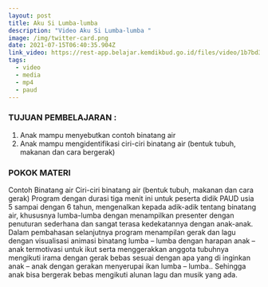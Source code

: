 ```yaml
---
layout: post
title: Aku Si Lumba-lumba
description: "Video Aku Si Lumba-lumba "
image: /img/twitter-card.png
date: 2021-07-15T06:40:35.904Z
link_video: https://rest-app.belajar.kemdikbud.go.id/files/video/1b7bd3c960b64cfcb63ba1fd2a6e6c29.mp4
tags:
  - video
  - media
  - mp4
  - paud
---
```


 ### TUJUAN PEMBELAJARAN : 

  1. Anak mampu menyebutkan contoh binatang air 
  2. Anak mampu mengidentifikasi ciri-ciri binatang air (bentuk tubuh, makanan dan cara bergerak) 

  ### POKOK MATERI

Contoh Binatang air Ciri-ciri binatang air (bentuk tubuh, makanan dan cara gerak) Program dengan durasi tiga menit ini untuk peserta didik PAUD usia 5 sampai dengan 6 tahun, mengenalkan kepada adik-adik tentang binatang air, khususnya lumba-lumba dengan menampilkan presenter dengan penuturan sederhana dan sangat terasa kedekatannya dengan anak-anak. Dalam pembahasan selanjutnya program menampilan gerak dan lagu dengan visualisasi animasi binatang lumba – lumba dengan harapan anak – anak termotivasi untuk ikut serta menggerakkan anggota tubuhnya mengikuti irama dengan gerak bebas sesuai dengan apa yang di inginkan anak – anak dengan gerakan menyerupai ikan lumba – lumba.. Sehingga anak bisa bergerak bebas mengikuti alunan lagu dan musik yang ada.
